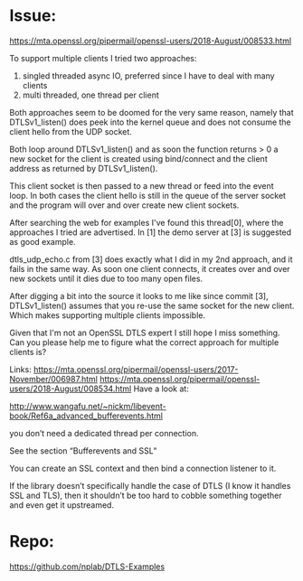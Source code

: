 # Issue:

<https://mta.openssl.org/pipermail/openssl-users/2018-August/008533.html>


To support multiple clients I tried two approaches:
1. singled threaded async IO, preferred since I have to deal with many clients
2. multi threaded, one thread per client

Both approaches seem to be doomed for the very same reason, namely that
DTLSv1_listen() does peek into the kernel queue and does not consume
the client hello from the UDP socket.

Both loop around DTLSv1_listen() and as soon the function returns > 0 a new
socket for the client is created using bind/connect and the client address
as returned by DTLSv1_listen().

This client socket is then passed to a new thread or feed into the event loop.
In both cases the client hello is still in the queue of the server socket
and the program will over and over create new client sockets.

After searching the web for examples I've found this thread[0], where the approaches
I tried are advertised.
In [1] the demo server at [3] is suggested as good example.

dtls_udp_echo.c from [3] does exactly what I did in my 2nd approach, and it fails in
the same way.
As soon one client connects, it creates over and over new sockets until it dies due
to too many open files.

After digging a bit into the source it looks to me like since commit [3],
DTLSv1_listen() assumes that you re-use the same socket for the new client.
Which makes supporting multiple clients impossible.

Given that I'm not an OpenSSL DTLS expert I still hope I miss something.
Can you please help me to figure what the correct approach for multiple clients is?

Links:
<https://mta.openssl.org/pipermail/openssl-users/2017-November/006987.html>
<https://mta.openssl.org/pipermail/openssl-users/2018-August/008534.html>
Have a look at:

http://www.wangafu.net/~nickm/libevent-book/Ref6a_advanced_bufferevents.html

you don’t need a dedicated thread per connection.

See the section “Bufferevents and SSL”

You can create an SSL context and then bind a connection listener to it.

If the library doesn’t specifically handle the case of DTLS (I know it handles SSL and TLS), then it shouldn’t be too hard to cobble something together and even get it upstreamed.

# Repo:

https://github.com/nplab/DTLS-Examples
